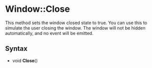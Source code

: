 # Window::Close #
This method sets the window closed state to true. You can use this to simulate the user closing the window. The window will not be hidden automatically, and no event will be emitted.

## Syntax ##
- void **Close**()